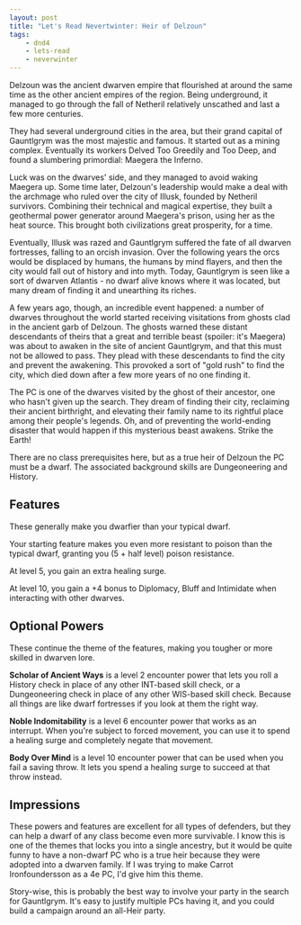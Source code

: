 ```yaml
---
layout: post
title: "Let's Read Nevertwinter: Heir of Delzoun"
tags:
    - dnd4
    - lets-read
    - neverwinter
---
```


Delzoun was the ancient dwarven empire that flourished at around the same time
as the other ancient empires of the region. Being underground, it managed to go
through the fall of Netheril relatively unscathed and last a few more centuries.

They had several underground cities in the area, but their grand capital of
Gauntlgrym was the most majestic and famous. It started out as a mining
complex. Eventually its workers Delved Too Greedily and Too Deep, and found a
slumbering primordial: Maegera the Inferno.

Luck was on the dwarves' side, and they managed to avoid waking Maegera up. Some
time later, Delzoun's leadership would make a deal with the archmage who ruled
over the city of Illusk, founded by Netheril survivors. Combining their
technical and magical expertise, they built a geothermal power generator around
Maegera's prison, using her as the heat source. This brought both civilizations
great prosperity, for a time.

Eventually, Illusk was razed and Gauntlgrym suffered the fate of all dwarven
fortresses, falling to an orcish invasion. Over the following years the orcs
would be displaced by humans, the humans by mind flayers, and then the city
would fall out of history and into myth. Today, Gauntlgrym is seen like a sort
of dwarven Atlantis - no dwarf alive knows where it was located, but many dream
of finding it and unearthing its riches.

A few years ago, though, an incredible event happened: a number of dwarves
throughout the world started receiving visitations from ghosts clad in the
ancient garb of Delzoun. The ghosts warned these distant descendants of theirs
that a great and terrible beast (spoiler: it's Maegera) was about to awaken in
the site of ancient Gauntlgrym, and that this must not be allowed to pass. They
plead with these descendants to find the city and prevent the awakening. This
provoked a sort of "gold rush" to find the city, which died down after a few
more years of no one finding it.

The PC is one of the dwarves visited by the ghost of their ancestor, one who
hasn't given up the search. They dream of finding their city, reclaiming their
ancient birthright, and elevating their family name to its rightful place among
their people's legends. Oh, and of preventing the world-ending disaster that
would happen if this mysterious beast awakens. Strike the Earth!

There are no class prerequisites here, but as a true heir of Delzoun the PC must
be a dwarf. The associated background skills are Dungeoneering and History.

## Features

These generally make you dwarfier than your typical dwarf.

Your starting feature makes you even more resistant to poison than the typical
dwarf, granting you (5 + half level) poison resistance.

At level 5, you gain an extra healing surge.

At level 10, you gain a +4 bonus to Diplomacy, Bluff and Intimidate when
interacting with other dwarves.

## Optional Powers

These continue the theme of the features, making you tougher or more skilled in
dwarven lore.

**Scholar of Ancient Ways** is a level 2 encounter power that lets you roll a
History check in place of any other INT-based skill check, or a Dungeoneering
check in place of any other WIS-based skill check. Because all things are like
dwarf fortresses if you look at them the right way.

**Noble Indomitability** is a level 6 encounter power that works as an
interrupt. When you're subject to forced movement, you can use it to spend a
healing surge and completely negate that movement.

**Body Over Mind** is a level 10 encounter power that can be used when you fail
a saving throw. It lets you spend a healing surge to succeed at that throw
instead.

## Impressions

These powers and features are excellent for all types of defenders, but they can
help a dwarf of any class become even more survivable. I know this is one of the
themes that locks you into a single ancestry, but it would be quite funny to
have a non-dwarf PC who is a true heir because they were adopted into a dwarven
family. If I was trying to make Carrot Ironfoundersson as a 4e PC, I'd give him
this theme.

Story-wise, this is probably the best way to involve your party in the search
for Gauntlgrym. It's easy to justify multiple PCs having it, and you could build
a campaign around an all-Heir party.
